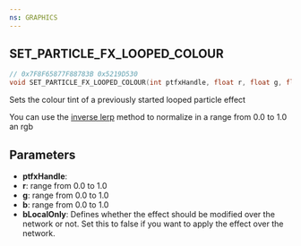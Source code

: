 ```yaml
---
ns: GRAPHICS
---
```

## SET_PARTICLE_FX_LOOPED_COLOUR

```c
// 0x7F8F65877F88783B 0x5219D530
void SET_PARTICLE_FX_LOOPED_COLOUR(int ptfxHandle, float r, float g, float b, BOOL bLocalOnly);
```

Sets the colour tint of a previously started looped particle effect

You can use the [inverse lerp](https://www.gamedev.net/articles/programming/general-and-gameplay-programming/inverse-lerp-a-super-useful-yet-often-overlooked-function-r5230/) method to normalize in a range from 0.0 to 1.0 an rgb

## Parameters
* **ptfxHandle**: 
* **r**: range from 0.0 to 1.0
* **g**: range from 0.0 to 1.0
* **b**: range from 0.0 to 1.0
* **bLocalOnly**: Defines whether the effect should be modified over the network or not. Set this to false if you want to apply the effect over the network.
